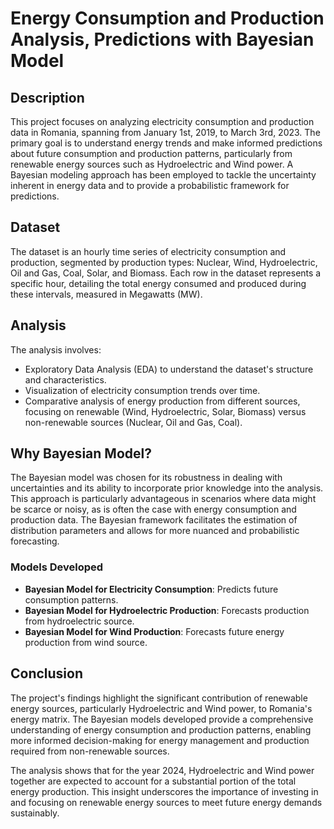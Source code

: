 # Energy Consumption and Production Analysis, Predictions with Bayesian Model

## Description

This project focuses on analyzing electricity consumption and production data in Romania, spanning from January 1st, 2019, to March 3rd, 2023. The primary goal is to understand energy trends and make informed predictions about future consumption and production patterns, particularly from renewable energy sources such as Hydroelectric and Wind power. A Bayesian modeling approach has been employed to tackle the uncertainty inherent in energy data and to provide a probabilistic framework for predictions.

## Dataset

The dataset is an hourly time series of electricity consumption and production, segmented by production types: Nuclear, Wind, Hydroelectric, Oil and Gas, Coal, Solar, and Biomass. Each row in the dataset represents a specific hour, detailing the total energy consumed and produced during these intervals, measured in Megawatts (MW).

## Analysis

The analysis involves:

- Exploratory Data Analysis (EDA) to understand the dataset's structure and characteristics.
- Visualization of electricity consumption trends over time.
- Comparative analysis of energy production from different sources, focusing on renewable (Wind, Hydroelectric, Solar, Biomass) versus non-renewable sources (Nuclear, Oil and Gas, Coal).

## Why Bayesian Model?

The Bayesian model was chosen for its robustness in dealing with uncertainties and its ability to incorporate prior knowledge into the analysis. This approach is particularly advantageous in scenarios where data might be scarce or noisy, as is often the case with energy consumption and production data. The Bayesian framework facilitates the estimation of distribution parameters and allows for more nuanced and probabilistic forecasting.

### Models Developed

- **Bayesian Model for Electricity Consumption**: Predicts future consumption patterns.
- **Bayesian Model for Hydroelectric Production**: Forecasts production from hydroelectric source.
- **Bayesian Model for Wind Production**: Forecasts future energy production from wind source.

## Conclusion

The project's findings highlight the significant contribution of renewable energy sources, particularly Hydroelectric and Wind power, to Romania's energy matrix. The Bayesian models developed provide a comprehensive understanding of energy consumption and production patterns, enabling more informed decision-making for energy management and production required from non-renewable sources.

The analysis shows that for the year 2024, Hydroelectric and Wind power together are expected to account for a substantial portion of the total energy production. This insight underscores the importance of investing in and focusing on renewable energy sources to meet future energy demands sustainably.